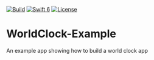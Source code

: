 [![Build](https://github.com/wibosco/WorldClock-Example/actions/workflows/swift.yml/badge.svg)](https://github.com/wibosco/WorldClock-Example/actions/workflows/swift.yml)
<a href="https://swift.org"><img src="https://img.shields.io/badge/Swift-6-orange.svg?style=flat" alt="Swift 6" /></a>
[![License](http://img.shields.io/badge/License-MIT-green.svg?style=flat)](https://github.com/wibosco/WorldClock-Example/blob/main/LICENSE)

# WorldClock-Example
An example app showing how to build a world clock app
